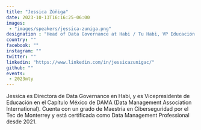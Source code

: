 ```yaml
---
title: "Jessica Zúñiga"
date: 2023-10-13T16:16:25-06:00
images: 
 - "images/speakers/jessica-zuniga.png"
designation : "Head of Data Governance at Habi / Tu Habi, VP Educación DAMA Capítulo México"
country: ""
facebook: ""
instagram: ""
twitter: ""
linkedin: "https://www.linkedin.com/in/jessicazunigac/"
github: ""
events: 
 - 2023mty
---
```


Jessica es Directora de Data Governance en Habi, y es Vicepresidente de Educación en el Capítulo México de DAMA (Data Management Association International). Cuenta con un grado de Maestría en Ciberseguridad por el Tec de Monterrey y está certificada como Data Management Professional desde 2021.
